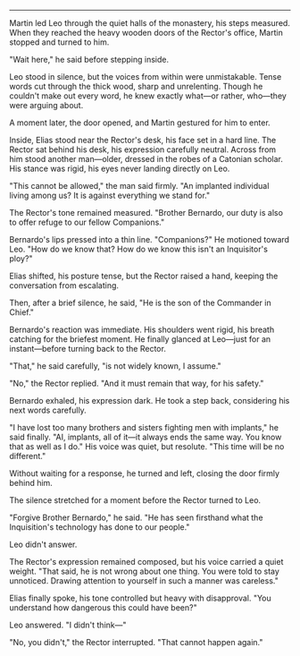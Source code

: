 

---

Martin led Leo through the quiet halls of the monastery, his steps measured. When they reached the heavy wooden doors of the Rector's office, Martin stopped and turned to him.  

"Wait here," he said before stepping inside.  

Leo stood in silence, but the voices from within were unmistakable. Tense words cut through the thick wood, sharp and unrelenting. Though he couldn't make out every word, he knew exactly what—or rather, who—they were arguing about.  

A moment later, the door opened, and Martin gestured for him to enter.  

Inside, Elias stood near the Rector's desk, his face set in a hard line. The Rector sat behind his desk, his expression carefully neutral. Across from him stood another man—older, dressed in the robes of a Catonian scholar. His stance was rigid, his eyes never landing directly on Leo.  

"This cannot be allowed," the man said firmly. "An implanted individual living among us? It is against everything we stand for."  

The Rector's tone remained measured. "Brother Bernardo, our duty is also to offer refuge to our fellow Companions."  

Bernardo's lips pressed into a thin line. "Companions?" He motioned toward Leo. "How do we know that? How do we know this isn't an Inquisitor's ploy?"  

Elias shifted, his posture tense, but the Rector raised a hand, keeping the conversation from escalating.  

Then, after a brief silence, he said, "He is the son of the Commander in Chief."  

Bernardo's reaction was immediate. His shoulders went rigid, his breath catching for the briefest moment. He finally glanced at Leo—just for an instant—before turning back to the Rector.  

"That," he said carefully, "is not widely known, I assume."  

"No," the Rector replied. "And it must remain that way, for his safety."  

Bernardo exhaled, his expression dark. He took a step back, considering his next words carefully.  

"I have lost too many brothers and sisters fighting men with implants," he said finally. "AI, implants, all of it—it always ends the same way. You know that as well as I do." His voice was quiet, but resolute. "This time will be no different."  

Without waiting for a response, he turned and left, closing the door firmly behind him.  

The silence stretched for a moment before the Rector turned to Leo.  

"Forgive Brother Bernardo," he said. "He has seen firsthand what the Inquisition's technology has done to our people."  

Leo didn't answer.  

The Rector's expression remained composed, but his voice carried a quiet weight. "That said, he is not wrong about one thing. You were told to stay unnoticed. Drawing attention to yourself in such a manner was careless."  

Elias finally spoke, his tone controlled but heavy with disapproval. "You understand how dangerous this could have been?"  

Leo answered. "I didn't think—"  

"No, you didn't," the Rector interrupted. "That cannot happen again."  

